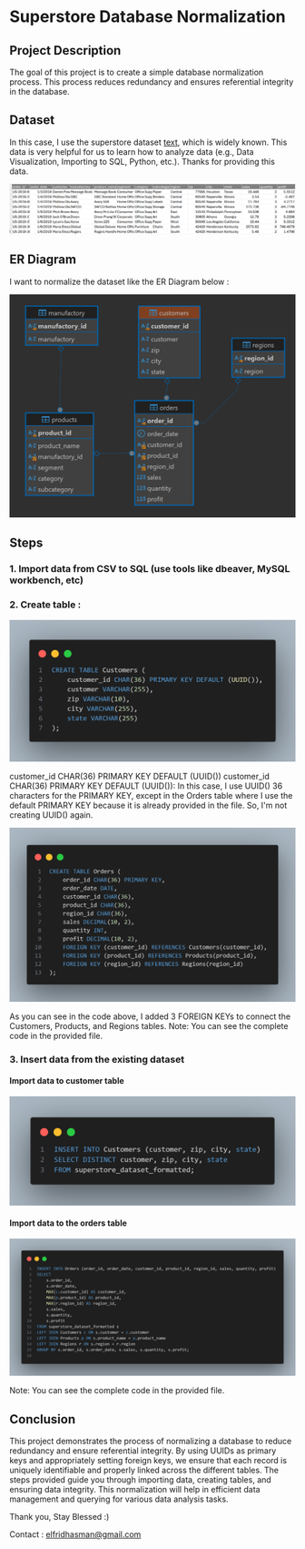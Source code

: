 # Superstore Database Normalization

## Project Description</hr>
The goal of this project is to create a simple database normalization process. This process reduces redundancy and ensures referential integrity in the database. 

## Dataset</hr>
In this case, I use the superstore dataset [text](Superstore_Dataset_Formatted.csv), which is widely known. This data is very helpful for us to learn how to analyze data (e.g., Data Visualization, Importing to SQL, Python, etc.). Thanks for providing this data.

![alt text](dataset-capture.png)

## ER Diagram</hr>
I want to normalize the dataset like the ER Diagram below :

![alt text](<ER Diagram.png>)

## Steps</hr>
### 1. Import data from CSV to SQL (use tools like dbeaver, MySQL workbench, etc)
### 2. Create table :

![alt text](create_customers.png)

</hr>customer_id CHAR(36) PRIMARY KEY DEFAULT (UUID()) </hr>
customer_id CHAR(36) PRIMARY KEY DEFAULT (UUID()): In this case, I use UUID() 36 characters for the PRIMARY KEY, except in the Orders table where I use the default PRIMARY KEY because it is already provided in the file. So, I'm not creating UUID() again.

![alt text](create_orders.png)

As you can see in the code above, I added 3 FOREIGN KEYs to connect the Customers, Products, and Regions tables.
Note: You can see the complete code in the provided file.

### 3. Insert data from the existing dataset

#### Import data to customer table

![alt text](import_customers.png)

#### Import data to the orders table

![alt text](import_orders.png)

Note: You can see the complete code in the provided file.

## Conclusion
This project demonstrates the process of normalizing a database to reduce redundancy and ensure referential integrity. By using UUIDs as primary keys and appropriately setting foreign keys, we ensure that each record is uniquely identifiable and properly linked across the different tables. The steps provided guide you through importing data, creating tables, and ensuring data integrity. This normalization will help in efficient data management and querying for various data analysis tasks.

Thank you,
Stay Blessed :)

Contact : elfridhasman@gmail.com

